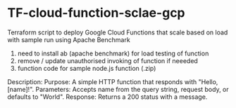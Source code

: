 # TF-cloud-function-sclae-gcp
Terraform script to deploy Google Cloud Functions that scale based on load with sample run using Apache Benchmark

1. need to install ab (apache benchmark) for load testing of function
2. remove / update unauthorised invoking of function if neeeded
3. function code for sample node.js function (.zip)


Description:
Purpose: A simple HTTP function that responds with "Hello, [name]!".
Parameters: Accepts name from the query string, request body, or defaults to "World".
Response: Returns a 200 status with a message.
